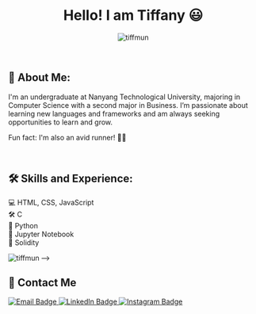 <h1 align="center">Hello! I am Tiffany 😃 </h1>
<p align="center"> <img src="https://komarev.com/ghpvc/?username=tiffmun&label=Profile%20views&color=0e75b6&style=flat" alt="tiffmun" /> </p>
<br>

## 📝 About Me:
<p align="left">
I'm an undergraduate at Nanyang Technological University, majoring in Computer Science with a second major in Business. I’m passionate about learning new languages and frameworks and am always seeking opportunities to learn and grow. 

Fun fact: I'm also an avid runner! 🏃‍♂️
</p>
<br>


## 🛠️ Skills and Experience:
<p align="left">
  💻 HTML, CSS, JavaScript <br>
  🛠️ C <br>
  🐍 Python <br>
  📓 Jupyter Notebook <br>
  🔗 Solidity <br>
</p>

<p><img align="left" src="https://github-readme-stats.vercel.app/api/top-langs?username=tiffmun&show_icons=true&locale=en&layout=compact" alt="tiffmun" /></p>
<!-- <a href="https://git.io/streak-stats"><img src="https://github-readme-streak-stats.herokuapp.com?user=TIFFMUN" alt="GitHub Streak" /></a>
<!-- <p>&nbsp;<img align="center" src="https://github-readme-stats.vercel.app/api?username=tiffmun&show_icons=true&locale=en" alt="tiffmun" /></p> --> -->

## 🔗 Contact Me 
<div id="badges" align="left">
  <p><a href="mailto:eyitstiff@gmail.com">
    <img src="https://img.shields.io/badge/Email-red?style=for-the-badge&logo=gmail&logoColor=white" alt="Email Badge"/>
  </a> 
  <a href="https://linkedin.com/in/tiffany-mun">
    <img src="https://img.shields.io/badge/LinkedIn-blue?style=for-the-badge&logo=linkedin&logoColor=white" alt="LinkedIn Badge"/>
  </a> 
  <a href="https://instagram.com/tiffanymun">
    <img src="https://img.shields.io/badge/Instagram-purple?style=for-the-badge&logo=instagram&logoColor=white" alt="Instagram Badge"/>
  </a></p>
</div>

